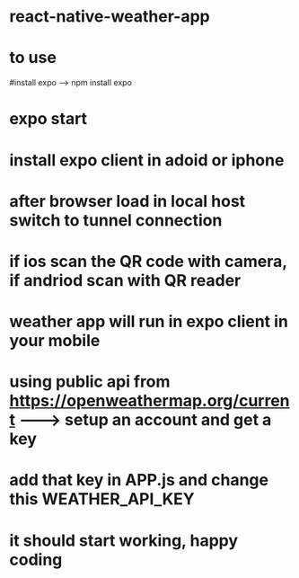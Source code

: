 # react-native-weather-app
# to use 
#install expo --> npm install expo
# expo start
# install expo client in adoid or iphone
# after browser load in local host switch to tunnel connection 
# if ios scan the QR code with camera, if andriod scan with QR reader
# weather app will run in expo client in your mobile 
# using public api from https://openweathermap.org/current  ---> setup an account and get a key
# add that key in APP.js and change this WEATHER_API_KEY
# it should start working, happy coding
